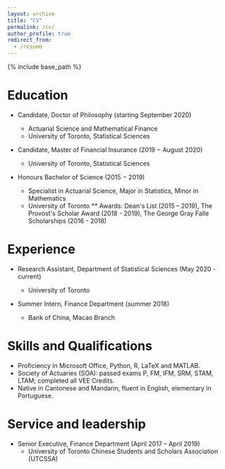 ```yaml
---
layout: archive
title: "CV"
permalink: /cv/
author_profile: true
redirect_from:
  - /resume
---
```


{% include base_path %}

Education
======
* Candidate, Doctor of Philosophy (starting September 2020)
  * Actuarial Science and Mathematical Finance
  * University of Toronto, Statistical Sciences
  
* Candidate, Master of Financial Insurance (2019 − August 2020)
  * University of Toronto, Statistical Sciences
  
* Honours Bachelor of Science (2015 − 2019)
  * Specialist in Actuarial Science, Major in Statistics, Minor in Mathematics
  * University of Toronto
  ** Awards: Dean's List (2015 – 2019), The Provost's Scholar Award (2018 - 2019), The George Gray Falle Scholarships (2016 - 2018)

Experience
======
* Research Assistant, Department of Statistical Sciences (May 2020 - current)
  * University of Toronto

* Summer Intern, Finance Department (summer 2018)
  * Bank of China, Macao Branch
  
Skills and Qualifications
======
* Proficiency in Microsoft Office, Python, R, LaTeX and MATLAB.
* Society of Actuaries (SOA): passed exams P, FM, IFM, SRM, STAM, LTAM; completed all VEE Credits.
* Native in Cantonese and Mandarin, fluent in English, elementary in Portuguese.
  
Service and leadership
======
* Senior Executive, Finance Department (April 2017 – April 2019)
  * University of Toronto Chinese Students and Scholars Association (UTCSSA)
